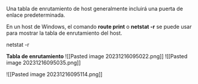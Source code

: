 
Una tabla de enrutamiento de host generalmente incluirá una puerta de enlace predeterminada.

En un host de Windows, el comando **route print** o **netstat -r** se puede usar para mostrar la tabla de enrutamiento del host.


netstat -r

**Tabla de enrutamiento**
![[Pasted image 20231216095022.png]]
![[Pasted image 20231216095035.png]]

![[Pasted image 20231216095114.png]]

